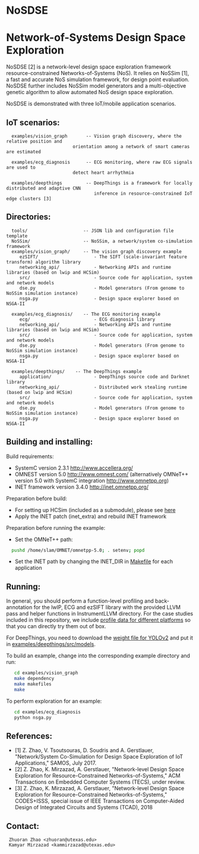 # NoSDSE
Network-of-Systems Design Space Exploration
============================

NoSDSE [2] is a network-level design space exploration framework resource-constrained 
Networks-of-Systems (NoS). It relies on NoSSim [1], a fast and accurate NoS simulation 
framework, for design point evaluation. NoSDSE further includes NoSSim model generators 
and a multi-objective genetic algorithm to allow automated NoS design space exploration. 

NoSDSE is demonstrated with three IoT/mobile application scenarios. 

IoT scenarios:
------------------
```
  examples/vision_graph       -- Vision graph discovery, where the relative position and 
		                 orientation among a network of smart cameras are estimated
		      
  examples/ecg_diagnosis      -- ECG monitoring, where raw ECG signals are used to 
		                 detect heart arrhythmia

  examples/deepthings         -- DeepThings is a framework for locally distributed and adaptive CNN 
                                 inference in resource-constrained IoT edge clusters [3]
```

Directories:
------------
```
  tools/                     -- JSON lib and configuration file template
  NoSSim/                    -- NoSSim, a network/system co-simulation framework
  examples/vision_graph/     -- The vision graph discovery example
     ezSIFT/                     - The SIFT (scale-invariant feature transform) algorithm library
     networking_api/             - Networking APIs and runtime libraries (based on lwip and HCSim) 
     src/                        - Source code for application, system and network models
     dse.py                      - Model generators (From genome to NoSSim simulation instance)
     nsga.py                     - Design space explorer based on NSGA-II

  examples/ecg_diagnosis/    -- The ECG monitoring example
     ecg/     	                 - ECG diagnosis library
     networking_api/             - Networking APIs and runtime libraries (based on lwip and HCSim) 
     src/                        - Source code for application, system and network models
     dse.py                      - Model generators (From genome to NoSSim simulation instance)
     nsga.py                     - Design space explorer based on NSGA-II

  examples/deepthings/    -- The DeepThings example
     application/     	         - DeepThings source code and Darknet library
     networking_api/             - Distributed work stealing runtime (based on lwip and HCSim) 
     src/                        - Source code for application, system and network models
     dse.py                      - Model generators (From genome to NoSSim simulation instance)
     nsga.py                     - Design space explorer based on NSGA-II
```

Building and installing:
------------------------
Build requirements:
  - SystemC version 2.3.1 http://www.accellera.org/
  - OMNEST version 5.0  http://www.omnest.com/
    (alternatively OMNeT++ version 5.0 with SystemC integration http://www.omnetpp.org)
  - INET framework version 3.4.0 http://inet.omnetpp.org/

Preparation before build:
  - For setting up HCSim (included as a submodule), please see [here](https://github.com/SLAM-Lab/HCSim)
  - Apply the INET patch (inet_extra) and rebuild INET framework

Preparation before running the example:
  - Set the OMNeT++ path:
```bash
  pushd /home/slam/OMNET/omnetpp-5.0; . setenv; popd
```
  - Set the INET path by changing the INET_DIR in [Makefile](https://github.com/SLAM-Lab/NoSSim/blob/master/examples/ecg_diagnosis/Makefile) for each application


Running:
--------
In general, you should perform a function-level profiling and back-annotation 
for the lwIP, ECG and ezSIFT library with the provided LLVM pass and 
helper functions in InstrumentLLVM directory. For the case studies included in 
this repository, we include [profile data for different platforms](https://github.com/SLAM-Lab/NoSSim/tree/master/examples/ecg_diagnosis/src/profile) so that you can directly try them out of box. 

For DeepThings, you need to download the [weight file for YOLOv2](https://pjreddie.com/media/files/yolo.weights) and put it in [examples/deepthings/src/models](https://github.com/zoranzhao/NoSDSE/tree/master/examples/deepthings/src/models).

To build an example, change into the corresponding example
directory and run:
```bash
   cd examples/vision_graph
   make dependency
   make makefiles
   make
```
To perform exploration for an example:
```bash
   cd examples/ecg_diagnosis
   python nsga.py
```


References:
-----------
- [1] Z. Zhao, V. Tsoutsouras, D. Soudris and A. Gerstlauer, "Network/System 
    Co-Simulation for Design Space Exploration of IoT Applications," SAMOS, July 2017.
- [2] Z. Zhao, K. Mirzazad, A. Gerstlauer, "Network-level Design Space Exploration for
    Resource-Constrained Networks-of-Systems," ACM Transactions on Embedded
    Computer Systems (TECS), under review.
- [3] Z. Zhao, K. Mirzazad, A. Gerstlauer, "Network-level Design Space Exploration for
    Resource-Constrained Networks-of-Systems," CODES+ISSS, special issue of IEEE 
    Transactions on Computer-Aided Design of Integrated Circuits and Systems (TCAD), 2018


Contact: 
--------
     Zhuoran Zhao <zhuoran@utexas.edu>
     Kamyar Mirzazad <kammirzazad@utexas.edu> 

